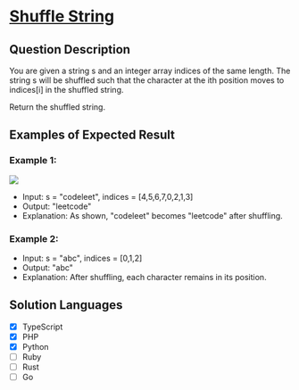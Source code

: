 # [Shuffle String](https://leetcode.com/problems/shuffle-string/description/)

## Question Description

You are given a string s and an integer array indices of the same length. The string s will be shuffled such that the character at the ith position moves to indices[i] in the shuffled string.

Return the shuffled string.

## Examples of Expected Result

### Example 1:

![](https://assets.leetcode.com/uploads/2020/07/09/q1.jpg)

- Input: s = "codeleet", indices = [4,5,6,7,0,2,1,3]
- Output: "leetcode"
- Explanation: As shown, "codeleet" becomes "leetcode" after shuffling.

### Example 2:

- Input: s = "abc", indices = [0,1,2]
- Output: "abc"
- Explanation: After shuffling, each character remains in its position.

## Solution Languages

- [x] TypeScript
- [x] PHP
- [x] Python
- [ ] Ruby
- [ ] Rust
- [ ] Go
